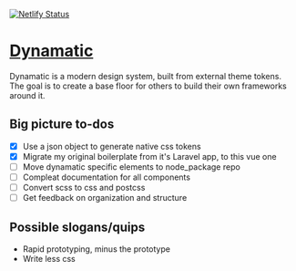 [![Netlify Status](https://api.netlify.com/api/v1/badges/2eb28575-2b4a-4d87-bb03-4160c5279cdc/deploy-status)](https://app.netlify.com/sites/dynamatic/deploys)

# [Dynamatic](https://dynamatic.io/)

Dynamatic is a modern design system, built from external theme tokens. The goal is to create a base floor for others to build their own frameworks around it.

## Big picture to-dos
- [x] Use a json object to generate native css tokens
- [x] Migrate my original boilerplate from it's Laravel app, to this vue one
- [ ] Move dynamatic specific elements to node_package repo
- [ ] Compleat documentation for all components
- [ ] Convert scss to css and postcss
- [ ] Get feedback on organization and structure

## Possible slogans/quips
- Rapid prototyping, minus the prototype
- Write less css
